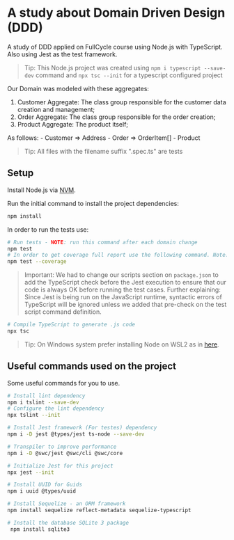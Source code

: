 # A study about Domain Driven Design (DDD)
A study of DDD applied on FullCycle course using Node.js with TypeScript. Also using Jest as the test framework.

> Tip: This Node.js project was created using `npm i typescript --save-dev` command and `npx tsc --init` for a typescript configured project

Our Domain was modeled with these aggregates:
1. Customer Aggregate: The class group responsible for the customer data creation and management;
2. Order Aggregate: The class group responsible for the order creation;
3. Product Aggregate: The product itself;

As follows:
    - Customer => Address
    - Order => OrderItem[]
    - Product

> Tip: All files with the filename suffix ".spec.ts" are tests

## Setup
Install Node.js via [NVM](https://github.com/nvm-sh/nvm).

Run the initial command to install the project dependencies:
```bash
npm install
```

In order to run the tests use:
```bash
# Run tests - NOTE: run this command after each domain change
npm test
# In order to get coverage full report use the following command. Note: The coverage will be saved on the folder with the same name
npm test --coverage
```
> Important: We had to change our scripts section on `package.json` to add the TypeScript check before the Jest execution to ensure that our code is always OK before running the test cases. Further explaining: Since Jest is being run on the JavaScript runtime, syntactic errors of TypeScript will be ignored unless we added that pre-check on the test script command definition.

```bash
# Compile TypeScript to generate .js code
npx tsc
```

> Tip: On Windows system prefer installing Node on WSL2 as in [here](https://learn.microsoft.com/en-us/windows/dev-environment/javascript/nodejs-on-wsl).

## Useful commands used on the project
Some useful commands for you to use.

```bash
# Install lint dependency
npm i tslint --save-dev
# Configure the lint dependency
npx tslint --init
```

```bash
# Install Jest framework (For testes) dependency
npm i -D jest @types/jest ts-node --save-dev
```

```bash
# Transpiler to improve performance
npm i -D @swc/jest @swc/cli @swc/core
```

```bash
# Initialize Jest for this project
npx jest --init
```

```bash
# Install UUID for Guids
npm i uuid @types/uuid
```

```bash
# Install Sequelize - an ORM framework
npm install sequelize reflect-metadata sequelize-typescript
```

```bash
# Install the database SQLite 3 package
 npm install sqlite3
```